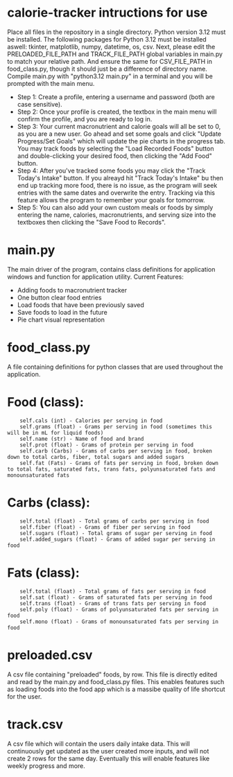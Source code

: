 # calorie-tracker intructions for use
Place all files in the repository in a single directory. Python version 3.12 must be installed. The following packages for Python 3.12 must be installed aswell: tkinter, matplotlib, numpy, datetime, os, csv. Next, please edit the PRELOADED_FILE_PATH and TRACK_FILE_PATH global variables in main.py to match your relative path. And ensure the same for CSV_FILE_PATH in food_class.py, though it should just be a difference of directory name. Compile main.py with "python3.12 main.py" in a terminal and you will be prompted with the main menu.

- Step 1: Create a profile, entering a username and password (both are case sensitive).
- Step 2: Once your profile is created, the textbox in the main menu will confirm the profile, and you are ready to log in.
- Step 3: Your current macronutrient and calorie goals will all be set to 0, as you are a new user. Go ahead and set some goals and click "Update Progress/Set Goals" which will update the pie charts in the progress tab. You may track foods by selecting the "Load Recorded Foods" button and double-clicking your desired food, then clicking the "Add Food" button.
- Step 4: After you've tracked some foods you may click the "Track Today's Intake" button. If you alreayd hit "Track Today's Intake" bu then end up tracking more food, there is no issue, as the program will seek entries with the same dates and overwrite the entry. Tracking via this feature allows the program to remember your goals for tomorrow.
- Step 5: You can also add your own custom meals or foods by simply entering the name, calories, macronutrients, and serving size into the textboxes then clicking the "Save Food to Records".


# main.py
The main driver of the program, contains class definitions for application windows and function for application utility.
Current Features:
- Adding foods to macronutrient tracker
- One button clear food entries
- Load foods that have been previously saved
- Save foods to load in the future
- Pie chart visual representation

# food_class.py
A file containing definitions for python classes that are used throughout the application.

# Food (class):
        self.cals (int) - Calories per serving in food
        self.grams (float) - Grams per serving in food (sometimes this will be in mL for liquid foods)
        self.name (str) - Name of food and brand
        self.prot (float) - Grams of protein per serving in food
        self.carb (Carbs) - Grams of carbs per serving in food, broken down to total carbs, fiber, total sugars and added sugars
        self.fat (Fats) - Grams of fats per serving in food, broken down to total fats, saturated fats, trans fats, polyunsaturated fats and monounsaturated fats

# Carbs (class):
        self.total (float) - Total grams of carbs per serving in food
        self.fiber (float) - Grams of fiber per serving in food
        self.sugars (float) - Total grams of sugar per serving in food
        self.added_sugars (float) - Grams of added sugar per serving in food

# Fats (class):
        self.total (float) - Total grams of fats per serving in food
        self.sat (float) - Grams of saturated fats per serving in food
        self.trans (float) - Grams of trans fats per serving in food
        self.poly (float) - Grams of polyunsaturated fats per serving in food
        self.mono (float) - Grams of monounsaturated fats per serving in food

# preloaded.csv
A csv file containing "preloaded" foods, by row. This file is directly edited and read by the main.py and food_class.py files. This enables features such as loading foods into the food app which is a massibe quality of life shortcut for the user.

# track.csv
A csv file which will contain the users daily intake data. This will continuously get updated as the user created more inputs, and will not create 2 rows for the same day. Eventually this will enable features like weekly progress and more.
